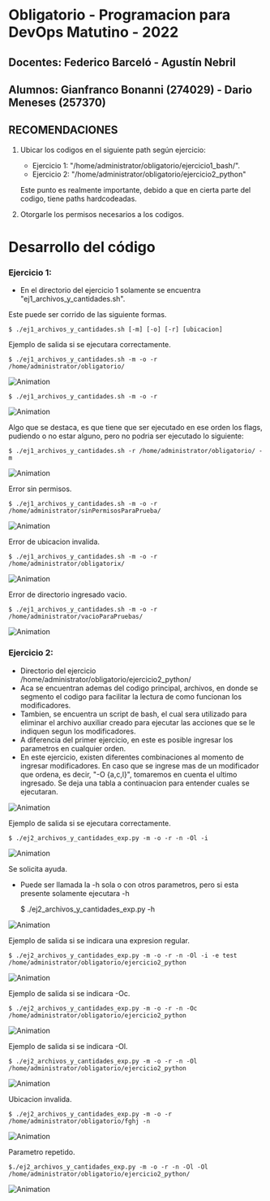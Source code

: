 # Obligatorio - Programacion para DevOps Matutino - 2022
## Docentes: Federico Barceló - Agustín Nebril
## Alumnos: Gianfranco Bonanni (274029) - Dario Meneses (257370)

## RECOMENDACIONES

1. Ubicar los codigos en el siguiente path según ejercicio: 
     - Ejercicio 1: "/home/administrator/obligatorio/ejercicio1_bash/".
     - Ejercicio 2: "/home/administrator/obligatorio/ejercicio2_python"
     
     Este punto es realmente importante, debido a que en cierta parte del codigo, tiene paths hardcodeadas.
2. Otorgarle los permisos necesarios a los codigos. 

# Desarrollo del código 

### Ejercicio 1:

- En el directorio del ejercicio 1 solamente se encuentra "ej1_archivos_y_cantidades.sh". 

Este puede ser corrido de las siguiente formas.

    $ ./ej1_archivos_y_cantidades.sh [-m] [-o] [-r] [ubicacion]

Ejemplo de salida si se ejecutara correctamente.

    $ ./ej1_archivos_y_cantidades.sh -m -o -r /home/administrator/obligatorio/ 

![Animation](https://github.com/GianfrancoB23/obligatorioDevOps/blob/main/gifs/bash/ej1_sinError.gif?raw=true)

    $ ./ej1_archivos_y_cantidades.sh -m -o -r  

![Animation](https://github.com/GianfrancoB23/obligatorioDevOps/blob/main/gifs/bash/ej1_sinErrorSinUbi.gif?raw=true)

Algo que se destaca, es que tiene que ser ejecutado en ese orden los flags, pudiendo o no estar alguno, pero no podria ser ejecutado lo siguiente:

    $ ./ej1_archivos_y_cantidades.sh -r /home/administrator/obligatorio/ -m
    
![Animation](https://github.com/GianfrancoB23/obligatorioDevOps/blob/main/gifs/bash/ej1_sinErrorModifUbi.gif?raw=true)

Error sin permisos.

    $ ./ej1_archivos_y_cantidades.sh -m -o -r /home/administrator/sinPermisosParaPrueba/

![Animation](https://github.com/GianfrancoB23/obligatorioDevOps/blob/main/gifs/bash/ej1_errorSinPermisos.gif?raw=true)

Error de ubicacion invalida.

    $ ./ej1_archivos_y_cantidades.sh -m -o -r /home/administrator/obligatorix/ 

![Animation](https://github.com/GianfrancoB23/obligatorioDevOps/blob/main/gifs/bash/ej1_errorUbi.gif?raw=true)

Error de directorio ingresado vacio.

    $ ./ej1_archivos_y_cantidades.sh -m -o -r /home/administrator/vacioParaPruebas/

![Animation](https://github.com/GianfrancoB23/obligatorioDevOps/blob/main/gifs/bash/ej1_errorVacio.gif?raw=true)


### Ejercicio 2:

- Directorio del ejercicio /home/administrator/obligatorio/ejercicio2_python/
- Aca se encuentran ademas del codigo principal, archivos, en donde se segmento el codigo para facilitar la lectura de como funcionan los modificadores. 
- Tambien, se encuentra un script de bash, el cual sera utilizado para eliminar el archivo auxiliar creado para ejecutar las acciones que se le indiquen segun los modificadores.
- A diferencia del primer ejercicio, en este es posible ingresar los parametros en cualquier orden.
- En este ejercicio, existen diferentes combinaciones al momento de ingresar modificadores. En caso que se ingrese mas de un modificador que ordena, es decir, "-O {a,c,l}", tomaremos en cuenta el ultimo ingresado. Se deja una tabla a continuacion para entender cuales se ejecutaran. 

![Animation](https://github.com/GianfrancoB23/obligatorioDevOps/blob/main/gifs/python/Posibilidades.jpg?raw=true)

Ejemplo de salida si se ejecutara correctamente.

    $ ./ej2_archivos_y_cantidades_exp.py -m -o -r -n -Ol -i

![Animation](https://github.com/GianfrancoB23/obligatorioDevOps/blob/main/gifs/python/sinubicacion.gif?raw=true)

Se solicita ayuda.

- Puede ser llamada la -h sola o con otros parametros, pero si esta presente solamente ejecutara -h

    $ ./ej2_archivos_y_cantidades_exp.py -h

![Animation](https://github.com/GianfrancoB23/obligatorioDevOps/blob/main/gifs/python/ayuda.gif?raw=true)

Ejemplo de salida si se indicara una expresion regular.

    $ ./ej2_archivos_y_cantidades_exp.py -m -o -r -n -Ol -i -e test /home/administrator/obligatorio/ejercicio2_python

![Animation](https://github.com/GianfrancoB23/obligatorioDevOps/blob/main/gifs/python/expresionregular.gif?raw=true)

Ejemplo de salida si se indicara -Oc.

    $ ./ej2_archivos_y_cantidades_exp.py -m -o -r -n -Oc /home/administrator/obligatorio/ejercicio2_python

![Animation](https://github.com/GianfrancoB23/obligatorioDevOps/blob/main/gifs/python/oc.gif?raw=true)

Ejemplo de salida si se indicara -Ol.

    $ ./ej2_archivos_y_cantidades_exp.py -m -o -r -n -Ol /home/administrator/obligatorio/ejercicio2_python

![Animation](https://github.com/GianfrancoB23/obligatorioDevOps/blob/main/gifs/python/ol.gif?raw=true)

Ubicacion invalida.

    $ ./ej2_archivos_y_cantidades_exp.py -m -o -r /home/administrator/obligatorio/fghj -n

![Animation](https://github.com/GianfrancoB23/obligatorioDevOps/blob/main/gifs/python/ubicacionInvalida.gif?raw=true)

Parametro repetido.

    $./ej2_archivos_y_cantidades_exp.py -m -o -r -n -Ol -Ol /home/administrator/obligatorio/ejercicio2_python/

![Animation](https://github.com/GianfrancoB23/obligatorioDevOps/blob/main/gifs/python/parametroRepetido.gif?raw=true)

